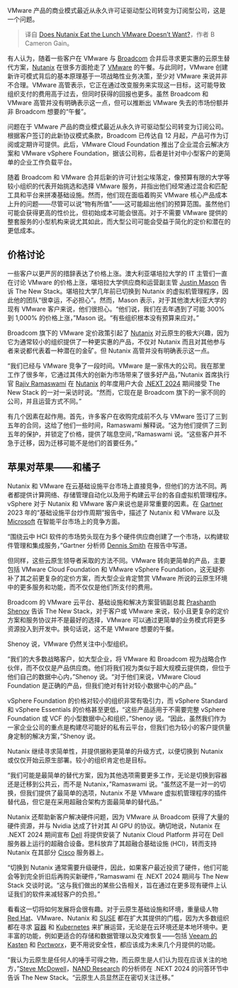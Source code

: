 
<!--
title: Nutanix是否抢走了VMware不想要的午餐？
cover: https://cdn.thenewstack.io/media/2024/06/f81430a0-sander-dalhuisen-na6xhnq2od8-unsplash-1.jpg
-->

VMware 产品的商业模式最近从永久许可证驱动型公司转变为订阅型公司，这是一个问题。

> 译自 [Does Nutanix Eat the Lunch VMware Doesn’t Want?](https://thenewstack.io/does-nutanix-eat-the-lunch-vmware-doesnt-want/)，作者 B Cameron Gain。

有人认为，随着一些客户在 VMware 与 [Broadcom](https://thenewstack.io/why-broadcom-is-killing-off-vmwares-standalone-products/) 合并后寻求更实惠的云原生替代方案，[Nutanix](https://thenewstack.io/nutanix-gives-an-ai-push-to-end-kubernetes-adoption-issues/) 在很多方面抢走了 [VMware](https://tanzu.vmware.com?utm_content=inline+mention) 的午餐。与此同时，VMware 创建新许可模式背后的基本原理基于一项战略性业务决策，至少对 VMware 来说并非不合理。VMware 高管表示，它正在通过改变服务来实现这一目标，这可能导致组织支付的费用高于过去，但同时获得的回报也更多。虽然 Broadcom 和 VMware 高管并没有明确表示这一点，但可以推断出 VMware 失去的市场份额并非 Broadcom 想要的“午餐”。

问题在于 VMware 产品的商业模式最近从永久许可驱动型公司转变为订阅公司。根据客户签订的此新协议模式条款，Broadcom 已传达自 12 月起，产品可作为订阅或定期许可提供。此后，VMware Cloud Foundation 推出了企业混合云解决方案和 VMware vSphere Foundation，据该公司称，后者是针对中小型客户的更简单的企业工作负载平台。

随着 Broadcom 和 VMware 合并后新的许可计划尘埃落定，像预算有限的大学等较小组织的代表开始挑选和选择 VMware 服务，并指出他们经常通过混合和匹配工具和平台来拼凑基础设施。然而，他们现在面临着购买 VMware 核心产品成本上升的问题——尽管可以说“物有所值”——这可能超出他们的预算范围。虽然他们可能会获得更高的性价比，但初始成本可能会很高。对于不需要 VMware 提供的整套服务的小型机构来说尤其如此，而大型公司可能会受益于简化的定价和潜在的更低成本。

## 价格讨论

一些客户以更严厉的措辞表达了价格上涨。澳大利亚堪培拉大学的 IT 主管们一直在讨论 VMware 的价格上涨，堪培拉大学供应商和运营副主管 [Justin Mason](https://www.linkedin.com/in/justin-mason-960558122/?originalSubdomain=au) 告诉 The New Stack。堪培拉大学几年前已切换到 Nutanix 的虚拟机管理程序，因此他的团队“很幸运，不必担心”。然而，Mason 表示，对于其他澳大利亚大学的现有 VMware 客户来说，他们很担心。“他们说，我们在去年遇到了可能 300% 到 1,000% 的价格上涨，”Mason 说。“有些组织根本没有预算来应对。”

Broadcom 旗下的 VMware 定价政策引起了 [Nutanix](https://thenewstack.io/nutanixs-kubernetes-platform-just-another-single-pane-of-glass/) 对云原生的极大兴趣，因为它为通常较小的组织提供了一种更实惠的产品，不仅对 Nutanix 而且对其他参与者来说都代表着一种潜在的金矿。但 Nutanix 高管并没有明确表示这一点。

“我们已经与 VMware 竞争了一段时间。VMware 是一家伟大的公司。我在那里工作了很多年，它通过其伟大的创新为市场带来了很多好产品，”Nutanix 首席执行官 [Rajiv Ramaswami](https://www.linkedin.com/in/rajiv-ramaswami-b365704/) 在 [Nutanix](https://thenewstack.io/nutanix-adds-3-new-parts-to-its-multicloud-dm-platform/) 的年度用户大会 [.NEXT 2024](https://www.nutanix.com/next) 期间接受 The New Stack 的一对一采访时说。“然而，它现在是 Broadcom 旗下的一家不同的公司，并且运营方式不同。”

有几个因素在起作用。首先，许多客户在收购完成前不久与 VMware 签订了三到五年的合同，这给了他们一些时间，Ramaswami 解释说。“这为他们提供了三到五年的保护，并锁定了价格，提供了喘息空间，”Ramaswami 说。“这些客户并不急于迁移，因为迁移可能不是他们的首要任务。”

## 苹果对苹果——和橘子

Nutanix 和 VMware 在云基础设施平台市场上直接竞争，但他们的方法不同。两者都提供计算网络、存储管理自动化以及用于构建云平台的各自虚拟机管理程序。vSphere 对于 Nutanix 和 VMware 客户来说也是非常重要的因素。在 [Gartner](https://www.gartner.com/en) 2023 年的“基础设施平台炒作周期”报告中，描述了 Nutanix 和 VMware 以及 [Microsoft](https://news.microsoft.com/?utm_content=inline+mention) 在智能平台市场上的竞争方面。

“围绕云中 HCI 软件的市场势头现在为多个硬件供应商创建了一个市场，以构建软件管理和集成服务，”Gartner 分析师 [Dennis Smith](https://www.linkedin.com/in/dennis-smith-32043b53/) 在报告中写道。

但同样，这些云原生领导者采取的方法不同。VMware 转向更简单的产品，主要包括 VMware Cloud Foundation 和 VMware vSphere Foundation，这无疑弥补了其之前更复杂的定价方案，而大型企业肯定赞赏 VMware 所说的云原生环境中的更多服务和功能，而不仅仅是他们所支付的费用。

Broadcom 的 VMware 云平台、基础设施和解决方案营销副总裁 [Prashanth Shenoy](https://www.linkedin.com/in/prashanthshenoy/) 告诉 The New Stack，对于客户或 VMware 来说，较小且更复杂的定价方案和服务协议并不是最好的选择，VMware 可以通过更简单的业务模式将更多资源投入到开发中。换句话说，这不是 VMware 想要的午餐。

Shenoy 说，VMware 仍然关注中小型组织。

“我们的大多数战略客户，如大型企业，将 VMware 和 Broadcom 视为战略合作伙伴，而不仅仅是产品供应商。他们将我们视为类似于超大规模云提供商，但位于他们自己的数据中心内，”Shenoy 说。“对于他们来说，VMware Cloud Foundation 是正确的产品，但我们绝对有针对较小数据中心的产品。”

vSphere Foundation 的价格对较小的组织非常有吸引力，而 vSphere Standard 和 vSphere Essentials 的价格甚至更低，“这些产品适用于不需要完整 vSphere Foundation 或 VCF 的小型数据中心和组织，”Shenoy 说。“因此，虽然我们作为一家企业公司的重点是构建尽可能好的私有云平台，但我们也为较小的客户提供量身定制的解决方案，”Shenoy 说。

Nutanix 继续寻求简单性，并提供据称更简单的升级方式，以便切换到 Nutanix 或仅仅开始云原生部署。较小的组织肯定也是目标。

“我们可能是最简单的替代方案，因为其他选项需要更多工作，无论是切换到容器还是迁移到公共云，而不是 Nutanix，”Ramaswami 说。“虽然这不是一对一的切换，但我们提供了最简单的选项，Nutanix 不是 VMware 虚拟机管理程序的插件替代品，但它是在采用超融合架构方面最简单的替代品。”

Nutanix 还帮助新客户解决硬件问题，因为 VMware 从 Broadcom 获得了大量的硬件资源，并与 Nvidia 达成了针对其 AI GPU 的协议。确切地说，Nutanix 在 .NEXT 2024 期间宣布 [Dell](https://www.delltechnologies.com/en-us/index.htm?utm_content=inline+mention) 将提供安装了 Nutanix Cloud Platform 并可在 Dell 服务器上运行的超融合设备。思科放弃了其超融合基础设施 (HCI)，转而支持 Nutanix 在其部分 [Cisco](http://cisco.com/?utm_content=inline+mention) 服务器上。

“切换到 Nutanix 通常需要升级硬件，因此，如果客户最近投资了硬件，他们可能会等到完全折旧后再购买新硬件，”Ramaswami 在 .NEXT 2024 期间与 The New Stack 交谈时说。“这与我们做出的某些公告相关，旨在通过在更多现有硬件上认证我们的软件来减轻客户的负担。”

看看这一切将如何发展将会很有趣。对于云原生基础设施和环境，重量级人物
[Red Hat](https://www.openshift.com/try?utm_content=inline+mention)、VMware、Nutanix 和 [SUSE](https://thenewstack.io/suse-upgrades-its-rancher-kubernetes-management-family/) 都在扩大其提供的门槛，因为大多数组织都在寻求 [容器](https://thenewstack.io/containers/) 和 [Kubernetes](https://thenewstack.io/kubernetes/) 来扩展运营，无论是在云环境还是本地环境中。更丰富的功能，例如更适合的存储和数据管理以及灾难恢复——包括 [Veeam 的 Kasten](https://thenewstack.io/attack-or-penetrate-test-cloud-native-the-easy-way/) 和 [Portworx](https://thenewstack.io/lack-of-data-mobility-is-a-root-cause-of-cloud-native-ills/)，更不用说安全性，都应该成为未来几个月提供的功能。

“我认为云原生是任何人的唾手可得之物，而云原生是人们认为现在应该关注的地方，”[Steve McDowell](https://www.linkedin.com/in/srmcdowell/)，[NAND Research](https://nand-research.com/) 的分析师在 .NEXT 2024 的问答环节中告诉 The New Stack。“云原生人员显然正在密切关注迁移。”

